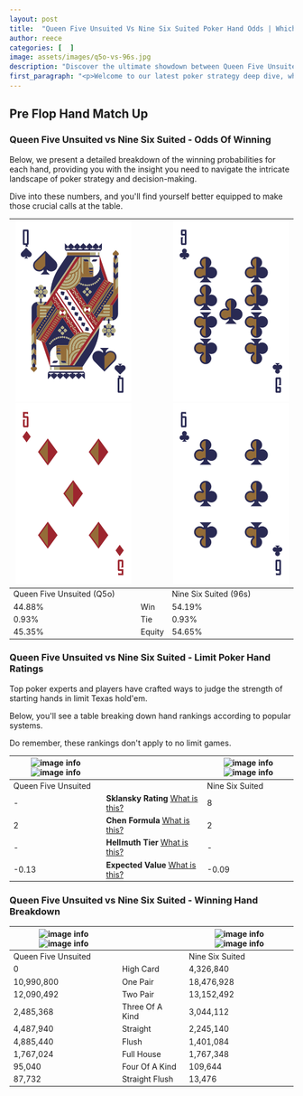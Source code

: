 ```yaml
---
layout: post
title:  "Queen Five Unsuited Vs Nine Six Suited Poker Hand Odds | Which Is The Better Hand In Poker? A Complete Guide"
author: reece
categories: [  ]
image: assets/images/q5o-vs-96s.jpg
description: "Discover the ultimate showdown between Queen Five Unsuited and Nine Six Suited in poker! Uncover the odds, strategies, and scenarios where one hand triumphs over the other. Get ready to up your poker game with this thrilling analysis."
first_paragraph: "<p>Welcome to our latest poker strategy deep dive, where we're pitting two distinct hands against each other in a high-stakes showdown: Queen Five Unsuited vs Nine Six Suited.</p><p>In the dynamic world of poker, every decision counts, and knowing which hand holds the upper hand is key to your success at the table.</p><p>In this article, we'll dissect these two hands, explore the scenarios where one dominates the other, and equip you with the knowledge to make strategic choices that can tip the odds in your favor.</p><p>Get ready to unravel the intriguing dynamics of these poker hands and elevate your game to new heights.</p>"
---
```




[comment]: # (sp0)

## Pre Flop Hand Match Up

<div class="table hand-ratings" markdown="1"> 



### Queen Five Unsuited vs Nine Six Suited - Odds Of Winning

Below, we present a detailed breakdown of the winning probabilities for each hand, providing you with the insight you need to navigate the intricate landscape of poker strategy and decision-making. 

Dive into these numbers, and you'll find yourself better equipped to make those crucial calls at the table.


    
| ![image info](assets/images/hand1/q.png) ![image info](assets/images/hand1/5o.png) |  | ![image info](assets/images/hand2/9.png) ![image info](assets/images/hand2/6.png) |
| -------- | -------- | -------- |
| Queen Five Unsuited (Q5o) |  | Nine Six Suited (96s) |
| 44.88% | Win | 54.19% |
| 0.93% | Tie | 0.93% |
| 45.35% | Equity | 54.65% |




[comment]: # (sp1)



### Queen Five Unsuited vs Nine Six Suited - Limit Poker Hand Ratings

Top poker experts and players have crafted ways to judge the strength of starting hands in limit Texas hold'em. 

Below, you'll see a table breaking down hand rankings according to popular systems. 

Do remember, these rankings don't apply to no limit games.


    
| ![image info](https://www.riverpairs.com/assets/images/hand1/q.png) ![image info](https://www.riverpairs.com/assets/images/hand1/5o.png) |  | ![image info](https://www.riverpairs.com/assets/images/hand2/9.png) ![image info](https://www.riverpairs.com/assets/images/hand2/6.png) |
| -------- | -------- | -------- |
| Queen Five Unsuited |  | Nine Six Suited |
| - | **Sklansky Rating** [What is this?](/sklansky-rating-explained) | 8 |
| 2 | **Chen Formula** [What is this?](/chen-formula-explained) | 2 |
| - | **Hellmuth Tier** [What is this?](/Hellmuth-tier-explained) | - |
| -0.13 | **Expected Value** [What is this?](/expected-value-explained) | -0.09 |




[comment]: # (sp2)



### Queen Five Unsuited vs Nine Six Suited - Winning Hand Breakdown


    
| ![image info](https://www.riverpairs.com/assets/images/hand1/q.png) ![image info](https://www.riverpairs.com/assets/images/hand1/5o.png) |  | ![image info](https://www.riverpairs.com/assets/images/hand2/9.png) ![image info](https://www.riverpairs.com/assets/images/hand2/6.png) |
| -------- | -------- | -------- |
| Queen Five Unsuited |  | Nine Six Suited |
| 0 | High Card | 4,326,840 |
| 10,990,800 | One Pair | 18,476,928 |
| 12,090,492 | Two Pair | 13,152,492 |
| 2,485,368 | Three Of A Kind | 3,044,112 |
| 4,487,940 | Straight | 2,245,140 |
| 4,885,440 | Flush | 1,401,084 |
| 1,767,024 | Full House | 1,767,348 |
| 95,040 | Four Of A Kind | 109,644 |
| 87,732 | Straight Flush | 13,476 |




[comment]: # (sp3)



</div>

[comment]: # (sp4)



[comment]: # (sp5)

